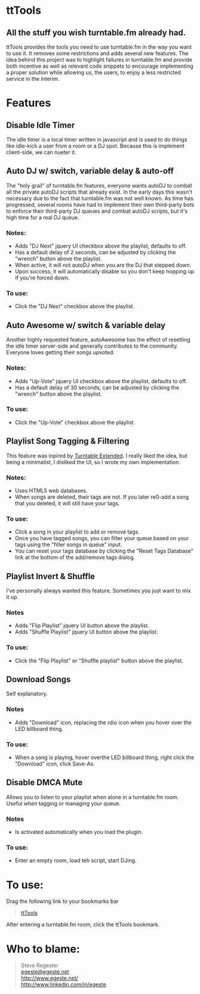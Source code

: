 # ttTools
## All the stuff you wish turntable.fm already had.

ttTools provides the tools you need to use turntable.fm in the way you want to use it. It removes some restrictions and adds several new features. The idea behind this project was to highlight failures in turntable.fm and provide both incentive as well as relevant code snippets to encourage implementing a proper solution while allowing us, the users, to enjoy a less restricted service in the interim.

# Features
## Disable Idle Timer
The idle timer is a local timer written in javascript and is used to do things like idle-kick a user from a room or a DJ spot. Because this is implement client-side, we can nueter it.

## Auto DJ w/ switch, variable delay & auto-off
The "holy grail" of turntable.fm features, everyone wants autoDJ to combat all the private autoDJ scripts that already exist. In the early days this wasn't necessary due to the fact that turntable.fm was not well known. As time has progressed, several rooms have had to implement their own third-party bots to enforce their third-party DJ queues and combat autoDJ scripts, but it's high time for a real DJ queue.

### Notes:
<ul>
	<li>Adds "DJ Next" jquery UI checkbox above the playlist, defaults to off.</li>
	<li>Has a default delay of 2 seconds, can be adjusted by clicking the "wrench" button above the playlist.</li>
	<li>When active, it will not autoDJ when you are the DJ that stepped down.</li>
	<li>Upon success, it will automatically disable so you don't keep hopping up if you're forced down.</li>
</ul>

### To use:
<ul>
	<li>Click the "DJ Next" checkbox above the playlist.</li>
</ul>

## Auto Awesome w/ switch & variable delay
Another highly requested feature, autoAwesome has the effect of resetting the idle timer server-side and generally contributes to the community. Everyone loves getting their songs upvoted.

### Notes:
<ul>
	<li>Adds "Up-Vote" jquery UI checkbox above the playlist, defaults to off.</li>
	<li>Has a default delay of 30 seconds, can be adjusted by clicking the "wrench" button above the playlist.</li>
</ul>

### To use:
<ul>
	<li>Click the "Up-Vote" checkbox above the playlist.</li>
</ul>

## Playlist Song Tagging & Filtering
This feature was inpired by [Turntable Extended](https://github.com/MarkReeder/Turntable.fm-Extensions 'Turntable Extended'). I really liked the idea, but being a minimalist, I disliked the UI, so I wrote my own implementation.

### Notes:
<ul>
	<li>Uses HTML5 web databases.</li>
	<li>When songs are deleted, their tags are not. If you later re0-add a song that you deleted, it will still have your tags.</li>
</ul>

### To use:
<ul>
	<li>Click a song in your playlist to add or remove tags.</li>
	<li>Once you have tagged songs, you can filter your queue based on your tags using the "filter songs in queue" input.</li>
	<li>You can reset your tags database by clicking the "Reset Tags Database" link at the bottom of the add/remove tags dialog.</li>
</ul>

## Playlist Invert & Shuffle
I've personally always wanted this feature. Sometimes you just want to mix it up.

### Notes
<ul>
	<li>Adds "Flip Playlist" jquery UI button above the playlist.</li>
	<li>Adds "Shuffle Playlist" jquery UI button above the playlist.</li>
</ul>

### To use:
<ul>
	<li>Click the "Flip Playlist" or "Shuffle playlist" button above the playlist.</li>
</ul>

## Download Songs
Self explanatory.

### Notes
<ul>
	<li>Adds "Download" icon, replacing the rdio icon when you hover over the LED billboard thing.</li>
</ul>

### To use:
<ul>
	<li>When a song is playing, hover overthe LED billboard thing, right click the "Download" icon, click Save-As.</li>
</ul>

## Disable DMCA Mute
Allows you to listen to your playlist when alone in a turntable.fm room. Useful when tagging or managing your queue.

### Notes
<ul>
	<li>Is activated automatically when you load the plugin.</li>
</ul>

### To use:
<ul>
	<li>Enter an empty room, load teh script, start DJing.</li>
</ul>

# To use:
Drag the following link to your bookmarks bar

> []() <a href="javascript:(function(){$.getScript('https://raw.github.com/egeste/ttTools/master/ttTools.js');})();">ttTools</a>

After entering a turntable.fm room, click the ttTools bookmark.

# Who to blame:
> Steve Regester  
> egeste@egeste.net  
> http://www.egeste.net/  
> http://www.linkedin.com/in/egeste  
